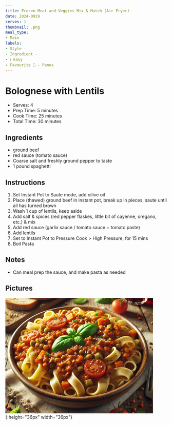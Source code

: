 ```yaml
---
title: Frozen Meat and Veggies Mix & Match (Air Fryer)
date: 2024-0919
serves: 1
thumbnail: .png
meal_type:
- Main
labels:
- Style - 
- Ingredient - 
- ℹ️ Easy
- Favourite 🥰 - Panos
---
```





# Bolognese with Lentils

- Serves: 4
- Prep Time: 5 minutes
- Cook Time: 25 minutes
- Total Time: 30 minutes

## Ingredients


- ground beef
- red sauce (tomato sauce)
- Coarse salt and freshly ground pepper to taste
- 1 pound spaghetti
 
## Instructions

1. Set Instant Pot to Saute mode, add oilive oil
2. Place (thawed) ground beef in instant pot, break up in pieces, saute until all has turned brown
3. Wash 1 cup of lentils, keep aside
4. Add salt & spices (red pepper flaskes, little bit of cayenne, oregano, etc.) & mix
5. Add red sauce (garlix sauce / tomato sauce + tomato paste)
6. Add lentils
7. Set to Instant Pot to Pressure Cook > High Pressure, for 15 mins
8. Boil Pasta 

## Notes

- Can meal prep the sauce, and make pasta as needed

## Pictures

![image](images/bolognese-lentils.png){:height="36px" width="36px"}
